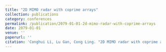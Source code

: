 ```yaml
---
title: "2D MIMO radar with coprime arrays"
collection: publications
category: conferences
permalink: /publication/2079-01-01-2d-mimo-radar-with-coprime-arrays
date: 2079-01-01
venue: ''
paperurl: ''
citation: 'Conghui Li, Lu Gan, Cong Ling. "2D MIMO radar with coprime arrays", pp. 612--616, Jan. 2079.'
---
```

